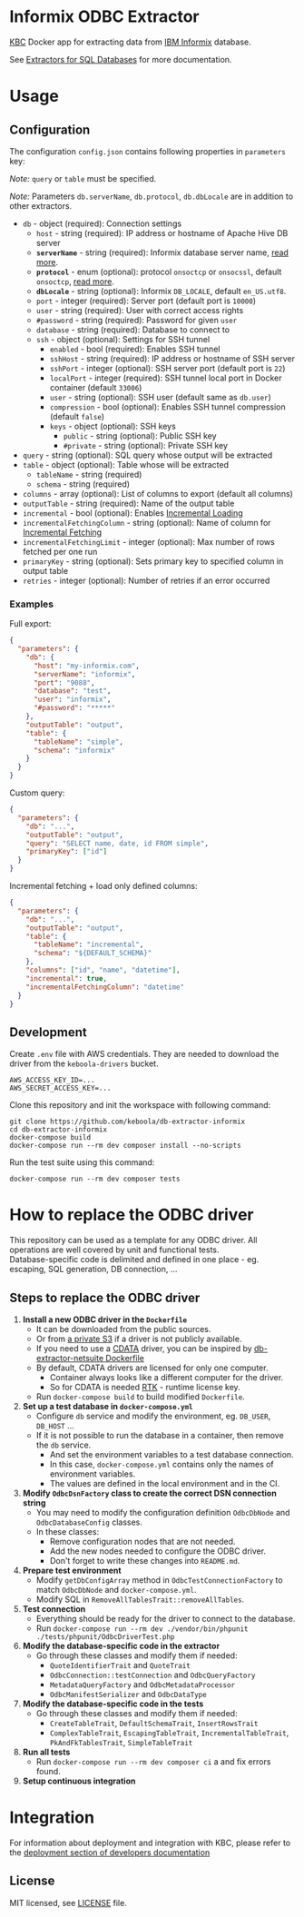 # Informix ODBC Extractor

[KBC](https://www.keboola.com/product/) Docker app for extracting data from [IBM Informix](https://www.ibm.com/products/informix) database.

See [Extractors for SQL Databases](https://help.keboola.com/components/extractors/database/sqldb/) for more documentation.

# Usage

## Configuration

The configuration `config.json` contains following properties in `parameters` key: 

*Note:* `query` or `table` must be specified.

*Note:* Parameters `db.serverName`, `db.protocol`, `db.dbLocale` are in addition to other extractors.

- `db` - object (required): Connection settings
    - `host` - string (required): IP address or hostname of Apache Hive DB server
    - **`serverName`** - string (required): Informix database server name, [read more](https://www.querytool.com/help/981.htm).
    - **`protocol`** - enum (optional): protocol `onsoctcp` or `onsocssl`, default `onsoctcp`, [read more](https://www.ibm.com/support/knowledgecenter/en/SSGU8G_11.50.0/com.ibm.admin.doc/ids_admin_0161.htm).
    - **`dbLocale`** - string (optional): Informix `DB_LOCALE`, default `en_US.utf8`.
    - `port` - integer (required): Server port (default port is `10000`)
    - `user` - string (required): User with correct access rights
    - `#password` - string (required): Password for given `user`
    - `database` - string (required): Database to connect to
    - `ssh` - object (optional): Settings for SSH tunnel
        - `enabled` - bool (required):  Enables SSH tunnel
        - `sshHost` - string (required): IP address or hostname of SSH server
        - `sshPort` - integer (optional): SSH server port (default port is `22`)
        - `localPort` - integer (required): SSH tunnel local port in Docker container (default `33006`)
        - `user` - string (optional): SSH user (default same as `db.user`)
        - `compression`  - bool (optional): Enables SSH tunnel compression (default `false`)
        - `keys` - object (optional): SSH keys
            - `public` - string (optional): Public SSH key
            - `#private` - string (optional): Private SSH key
- `query` - string (optional): SQL query whose output will be extracted
- `table` - object (optional): Table whose will be extracted
    - `tableName` - string (required)
    - `schema` - string (required)
- `columns` - array (optional): List of columns to export (default all columns)
- `outputTable` - string (required): Name of the output table 
- `incremental` - bool (optional):  Enables [Incremental Loading](https://help.keboola.com/storage/tables/#incremental-loading)
- `incrementalFetchingColumn` - string (optional): Name of column for [Incremental Fetching](https://help.keboola.com/components/extractors/database/#incremental-fetching)
- `incrementalFetchingLimit` - integer (optional): Max number of rows fetched per one run
- `primaryKey` - string (optional): Sets primary key to specified column in output table
- `retries` - integer (optional): Number of retries if an error occurred

### Examples

Full export:
```json
{
  "parameters": {
    "db": {
      "host": "my-informix.com",
      "serverName": "informix",
      "port": "9088",
      "database": "test",
      "user": "informix",
      "#password": "*****"
    },
    "outputTable": "output",
    "table": {
      "tableName": "simple",
      "schema": "informix"
    }
  }
}
```

Custom query:
```json
{
  "parameters": {
    "db": "...",
    "outputTable": "output",
    "query": "SELECT name, date, id FROM simple",
    "primaryKey": ["id"]
  }
}
```

Incremental fetching + load only defined columns:
```json
{
  "parameters": {
    "db": "...",
    "outputTable": "output",
    "table": {
      "tableName": "incremental",
      "schema": "${DEFAULT_SCHEMA}"
    },
    "columns": ["id", "name", "datetime"],
    "incremental": true,
    "incrementalFetchingColumn": "datetime"
  }
}
```

## Development
 
Create `.env` file with AWS credentials. They are needed to download the driver from the `keboola-drivers` bucket.
```
AWS_ACCESS_KEY_ID=...
AWS_SECRET_ACCESS_KEY=...
```
 
Clone this repository and init the workspace with following command:

```
git clone https://github.com/keboola/db-extractor-informix
cd db-extractor-informix
docker-compose build
docker-compose run --rm dev composer install --no-scripts
```

Run the test suite using this command:

```
docker-compose run --rm dev composer tests
```
 
# How to replace the ODBC driver

This repository can be used as a template for any ODBC driver. 
All operations are well covered by unit and functional tests.  
Database-specific code is delimited and defined in one place -
eg. escaping, SQL generation, DB connection, ...

## Steps to replace the ODBC driver

1. **Install a new ODBC driver in the `Dockerfile`**
    - It can be downloaded from the public sources.
    - Or from [a private S3](https://github.com/keboola/db-extractor-informix/blob/f43de64ec06268a3072c1118b18c3583a41e45ea/Dockerfile#L1-L6) if a driver is not publicly available.
    - If you need to use a [CDATA](https://www.cdata.com/) driver, you can be inspired by [db-extractor-netsuite Dockerfile](https://github.com/keboola/db-extractor-netsuite/blob/c80be49f2045ac055c5a7bc2a63dd154f62fa036/Dockerfile#L49-L58)
    - By default, CDATA drivers are licensed for only one computer. 
        - Container always looks like a different computer for the driver.
        - So for CDATA is needed [RTK](https://github.com/keboola/db-extractor-netsuite/blob/c80be49f2045ac055c5a7bc2a63dd154f62fa036/Dockerfile#L3-L5) - runtime license key.
    - Run `docker-compose build` to build modified `Dockerfile`.
2. **Set up a test database in `docker-compose.yml`**
    - Configure  `db` service and modify the environment, eg. `DB_USER`,  `DB_HOST` ...
    - If it is not possible to run the database in a container, then remove the `db` service.
        - And set the environment variables to a test database connection.
        - In this case, `docker-compose.yml` contains only the names of environment variables.
        - The values are defined in the local environment and in the CI.
3. **Modify `OdbcDsnFactory` class to create the correct DSN connection string**
    - You may need to modify the configuration definition `OdbcDbNode` and `OdbcDatabaseConfig` classes.
    - In these classes: 
        - Remove configuration nodes that are not needed.
        - Add the new nodes needed to configure the ODBC driver.
        - Don't forget to write these changes into `README.md`.
4. **Prepare test environment**
    - Modify `getDbConfigArray` method in `OdbcTestConnectionFactory` to match `OdbcDbNode` and `docker-compose.yml`.
    - Modify SQL in `RemoveAllTablesTrait::removeAllTables`.
5. **Test connection**
    - Everything should be ready for the driver to connect to the database.
    - Run `docker-compose run --rm dev ./vendor/bin/phpunit ./tests/phpunit/OdbcDriverTest.php`
6. **Modify the database-specific code in the extractor**
    - Go through these classes and modify them if needed:
        - `QuoteIdentifierTrait` and `QuoteTrait`
        - `OdbcConnection::testConnection` and `OdbcQueryFactory`
        - `MetadataQueryFactory` and `OdbcMetadataProcessor`
        - `OdbcManifestSerializer` and `OdbcDataType`
7. **Modify the database-specific code in the tests**
    - Go through these classes and modify them if needed:
        - `CreateTableTrait`, `DefaultSchemaTrait`, `InsertRowsTrait`
        - `ComplexTableTrait`, `EscapingTableTrait`, `IncrementalTableTrait`, `PkAndFkTablesTrait`, `SimpleTableTrait`
8. **Run all tests**
    - Run `docker-compose run --rm dev composer ci` a and fix errors found.
9. **Setup continuous integration**
 
# Integration

For information about deployment and integration with KBC, please refer to the [deployment section of developers documentation](https://developers.keboola.com/extend/component/deployment/) 

## License

MIT licensed, see [LICENSE](./LICENSE) file.
